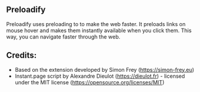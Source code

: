 ## Preloadify

Preloadify uses preloading to to make the web faster. It preloads links on mouse hover and makes them instantly available when you click them. This way, you can navigate faster through the web.

## Credits:
- Based on the extension developed by Simon Frey (https://simon-frey.eu)
- Instant.page script by Alexandre Dieulot (https://dieulot.fr) - licensed under the MIT license (https://opensource.org/licenses/MIT)
